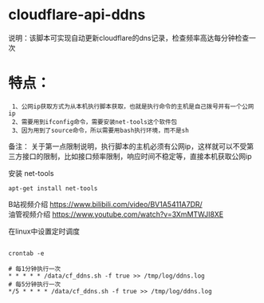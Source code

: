 # cloudflare-api-ddns 
  
说明：该脚本可实现自动更新cloudflare的dns记录，检查频率高达每分钟检查一次 
# 特点： 
     1、公网ip获取方式为从本机执行脚本获取，也就是执行命令的主机是自己拨号并有一个公网ip 
     2、需要用到ifconfig命令，需要安装net-tools这个软件包  
     3、因为用到了source命令，所以需要用bash执行环境，而不是sh  
     
备注： 关于第一点限制说明，执行脚本的主机必须有公网ip，这样就可以不受第三方接口的限制，比如接口频率限制，响应时间不稳定等，直接本机获取公网ip  
  
安装 net-tools  
  
```
apt-get install net-tools 
```

B站视频介绍 https://www.bilibili.com/video/BV1A5411A7DR/  
油管视频介绍 https://www.youtube.com/watch?v=3XmMTWJI8XE   


在linux中设置定时调度
```shell

crontab -e 

# 每1分钟执行一次
* * * * * /data/cf_ddns.sh -f true >> /tmp/log/ddns.log
# 每5分钟执行一次
*/5 * * * * /data/cf_ddns.sh -f true >> /tmp/log/ddns.log
```
